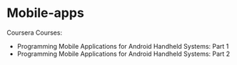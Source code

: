 # Mobile-apps
Coursera Courses:
- Programming Mobile Applications for Android Handheld Systems: Part 1
- Programming Mobile Applications for Android Handheld Systems: Part 2
